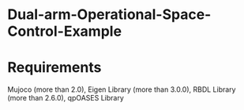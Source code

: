 # Dual-arm-Operational-Space-Control-Example

# Requirements
Mujoco (more than 2.0), Eigen Library (more than 3.0.0), RBDL Library (more than 2.6.0), qpOASES Library
